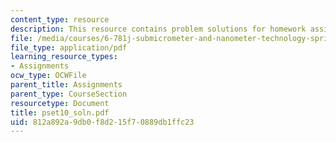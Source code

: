 ```yaml
---
content_type: resource
description: This resource contains problem solutions for homework assignment 10.
file: /media/courses/6-781j-submicrometer-and-nanometer-technology-spring-2006/812a892a9db0f8d215f70889db1ffc23_pset10_soln.pdf
file_type: application/pdf
learning_resource_types:
- Assignments
ocw_type: OCWFile
parent_title: Assignments
parent_type: CourseSection
resourcetype: Document
title: pset10_soln.pdf
uid: 812a892a-9db0-f8d2-15f7-0889db1ffc23
---
```

